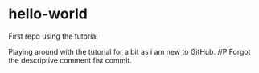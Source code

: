 # hello-world
First repo using the tutorial

Playing around with the tutorial for a bit as i am new to GitHub. //P
Forgot the descriptive comment fist commit.
